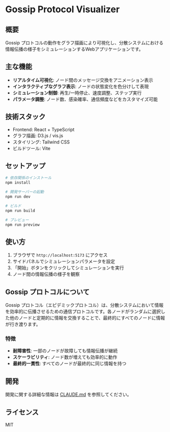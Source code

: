 # Gossip Protocol Visualizer

## 概要

Gossip プロトコルの動作をグラフ描画により可視化し、分散システムにおける情報伝播の様子をシミュレーションするWebアプリケーションです。

## 主な機能

- **リアルタイム可視化**: ノード間のメッセージ交換をアニメーション表示
- **インタラクティブなグラフ表示**: ノードの状態変化を色分けして表現
- **シミュレーション制御**: 再生/一時停止、速度調整、ステップ実行
- **パラメータ調整**: ノード数、感染確率、通信頻度などをカスタマイズ可能

## 技術スタック

- Frontend: React + TypeScript
- グラフ描画: D3.js / vis.js
- スタイリング: Tailwind CSS
- ビルドツール: Vite

## セットアップ

```bash
# 依存関係のインストール
npm install

# 開発サーバーの起動
npm run dev

# ビルド
npm run build

# プレビュー
npm run preview
```

## 使い方

1. ブラウザで `http://localhost:5173` にアクセス
2. サイドパネルでシミュレーションパラメータを設定
3. 「開始」ボタンをクリックしてシミュレーションを実行
4. ノード間の情報伝播の様子を観察

## Gossip プロトコルについて

Gossip プロトコル（エピデミックプロトコル）は、分散システムにおいて情報を効率的に伝播させるための通信プロトコルです。各ノードがランダムに選択した他のノードと定期的に情報を交換することで、最終的にすべてのノードに情報が行き渡ります。

### 特徴

- **耐障害性**: 一部のノードが故障しても情報伝播が継続
- **スケーラビリティ**: ノード数が増えても効率的に動作
- **最終的一貫性**: すべてのノードが最終的に同じ情報を持つ

## 開発

開発に関する詳細な情報は [CLAUDE.md](./CLAUDE.md) を参照してください。

## ライセンス

MIT

